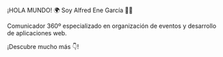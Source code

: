 ¡HOLA MUNDO! 🌍 Soy Alfred Ene García 🧑‍💻

Comunicador 360º especializado en organización de eventos y desarrollo de aplicaciones web.

¡Descubre mucho más 👇!
